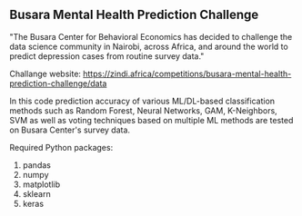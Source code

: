 ## Busara Mental Health Prediction Challenge

"The Busara Center for Behavioral Economics has decided to challenge the data science community in Nairobi, across Africa, and around the world to predict depression cases from routine survey data."

Challange website: https://zindi.africa/competitions/busara-mental-health-prediction-challenge/data

In this code prediction accuracy of various ML/DL-based classification methods such as Random Forest, Neural Networks, GAM, K-Neighbors, SVM as well as voting techniques based on multiple ML methods are tested on Busara Center's survey data.

Required Python packages:

1) pandas
2) numpy
3) matplotlib
4) sklearn
5) keras
